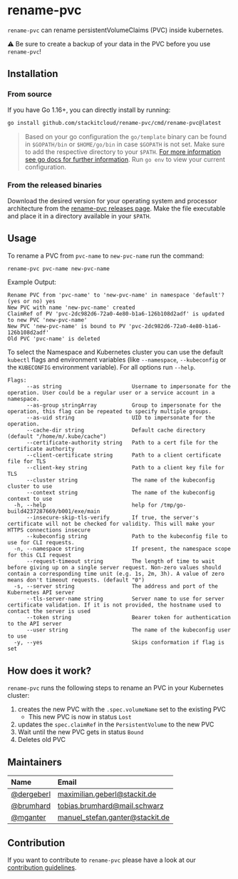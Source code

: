 # rename-pvc

`rename-pvc` can rename persistentVolumeClaims (PVC) inside kubernetes. 

:warning: Be sure to create a backup of your data in the PVC before you use `rename-pvc`!

## Installation

### From source

If you have Go 1.16+, you can directly install by running:

```bash
go install github.com/stackitcloud/rename-pvc/cmd/rename-pvc@latest
```
> Based on your go configuration the `go/template` binary can be found in `$GOPATH/bin` or `$HOME/go/bin` in case `$GOPATH` is not set.
> Make sure to add the respective directory to your `$PATH`.
> [For more information see go docs for further information](https://golang.org/ref/mod#go-install). Run `go env` to view your current configuration.

### From the released binaries

Download the desired version for your operating system and processor architecture from the [rename-pvc releases page](https://github.com/stackitcloud/rename-pvc/releases).
Make the file executable and place it in a directory available in your `$PATH`.

## Usage

To rename a PVC from `pvc-name` to `new-pvc-name` run the command:

```bash
rename-pvc pvc-name new-pvc-name
```
Example Output:
```
Rename PVC from 'pvc-name' to 'new-pvc-name' in namespace 'default'? (yes or no) yes
New PVC with name 'new-pvc-name' created
ClaimRef of PV 'pvc-2dc982d6-72a0-4e80-b1a6-126b108d2adf' is updated to new PVC 'new-pvc-name'
New PVC 'new-pvc-name' is bound to PV 'pvc-2dc982d6-72a0-4e80-b1a6-126b108d2adf'
Old PVC 'pvc-name' is deleted
```

To select the Namespace and Kubernetes cluster you can use the default `kubectl` flags and environment variables (like `--namespace`, `--kubeconfig` or the `KUBECONFIG` environment variable).
For all options run `--help`.

```
Flags:
      --as string                      Username to impersonate for the operation. User could be a regular user or a service account in a namespace.
      --as-group stringArray           Group to impersonate for the operation, this flag can be repeated to specify multiple groups.
      --as-uid string                  UID to impersonate for the operation.
      --cache-dir string               Default cache directory (default "/home/m/.kube/cache")
      --certificate-authority string   Path to a cert file for the certificate authority
      --client-certificate string      Path to a client certificate file for TLS
      --client-key string              Path to a client key file for TLS
      --cluster string                 The name of the kubeconfig cluster to use
      --context string                 The name of the kubeconfig context to use
  -h, --help                           help for /tmp/go-build4237287669/b001/exe/main
      --insecure-skip-tls-verify       If true, the server's certificate will not be checked for validity. This will make your HTTPS connections insecure
      --kubeconfig string              Path to the kubeconfig file to use for CLI requests.
  -n, --namespace string               If present, the namespace scope for this CLI request
      --request-timeout string         The length of time to wait before giving up on a single server request. Non-zero values should contain a corresponding time unit (e.g. 1s, 2m, 3h). A value of zero means don't timeout requests. (default "0")
  -s, --server string                  The address and port of the Kubernetes API server
      --tls-server-name string         Server name to use for server certificate validation. If it is not provided, the hostname used to contact the server is used
      --token string                   Bearer token for authentication to the API server
      --user string                    The name of the kubeconfig user to use
  -y, --yes                            Skips conformation if flag is set
```

## How does it work?

`rename-pvc` runs the following steps to rename an PVC in your Kubernetes cluster:

1. creates the new PVC with the `.spec.volumeName` set to the existing PVC
   * This new PVC is now in status `Lost`
2. updates the `spec.claimRef` in the `PersistentVolume` to the new PVC
3. Wait until the new PVC gets in status `Bound`
4. Deletes old PVC

## Maintainers

| Name                                       | Email                             |
|:-------------------------------------------|:----------------------------------|
| [@dergeberl](https://github.com/dergeberl) | maximilian.geberl@stackit.de      |
| [@brumhard](https://github.com/brumhard)   | tobias.brumhard@mail.schwarz      |
| [@mganter](https://github.com/mganter)     | manuel_stefan.ganter@stackit.de   |

## Contribution

If you want to contribute to `rename-pvc` please have a look at our [contribution guidelines](CONTRIBUTING.md).
